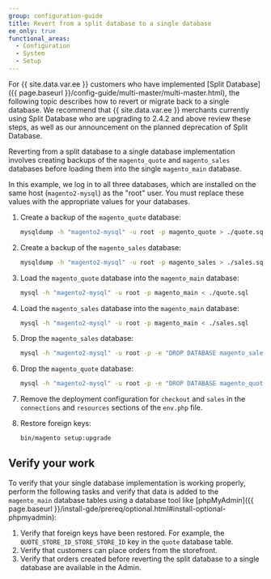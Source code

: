 ```yaml
---
group: configuration-guide
title: Revert from a split database to a single database
ee_only: true
functional_areas:
  - Configuration
  - System
  - Setup
---
```


For {{ site.data.var.ee }} customers who have implemented [Split Database]({{ page.baseurl }}/config-guide/multi-master/multi-master.html), the following topic describes how to revert or migrate back to a single database. We recommend that {{ site.data.var.ee }} merchants currently using Split Database who are upgrading to 2.4.2 and above review these steps, as well as our announcement on the planned deprecation of Split Database.

Reverting from a split database to a single database implementation involves creating backups of the `magento_quote` and `magento_sales` databases before loading them into the single `magento_main` database.

In this example, we log in to all three databases, which are installed on the same host (`magento2-mysql`) as the "root" user. You must replace these values with the appropriate values for your databases.

1. Create a backup of the `magento_quote` database:

   ```bash
   mysqldump -h "magento2-mysql" -u root -p magento_quote > ./quote.sql
   ```

1. Create a backup of the `magento_sales` database:

   ```bash
   mysqldump -h "magento2-mysql" -u root -p magento_sales > ./sales.sql
   ```

1. Load the `magento_quote` database into the `magento_main` database:

   ```bash
   mysql -h "magento2-mysql" -u root -p magento_main < ./quote.sql
   ```

1. Load the `magento_sales` database into the `magento_main` database:

   ```bash
   mysql -h "magento2-mysql" -u root -p magento_main < ./sales.sql
   ```

1. Drop the `magento_sales` database:

   ```bash
   mysql -h "magento2-mysql" -u root -p -e "DROP DATABASE magento_sales;"
   ```

1. Drop the `magento_quote` database:

   ```bash
   mysql -h "magento2-mysql" -u root -p -e "DROP DATABASE magento_quote;"
   ```

1. Remove the deployment configuration for `checkout` and `sales` in the `connections` and `resources` sections of the `env.php` file.
1. Restore foreign keys:

   ```bash
   bin/magento setup:upgrade
   ```

## Verify your work

To verify that your single database implementation is working properly, perform the following tasks and verify that data is added to the `magento_main` database tables using a database tool like [phpMyAdmin]({{ page.baseurl }}/install-gde/prereq/optional.html#install-optional-phpmyadmin):

1. Verify that foreign keys have been restored. For example, the `QUOTE_STORE_ID_STORE_STORE_ID` key in the `quote` database table.
1. Verify that customers can place orders from the storefront.
1. Verify that orders created before reverting the split database to a single database are available in the Admin.
